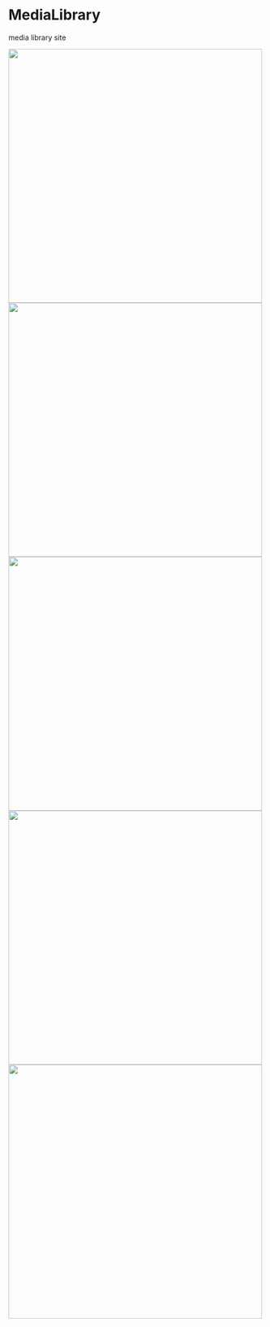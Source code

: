 # MediaLibrary
media library site

<img src="image1.jpeg" width="500"/>

<img src="image2.jpeg" width="500"/>

<img src="image3.jpeg" width="500"/>

<img src="image4.jpeg" width="500"/>

<img src="image5.jpeg" width="500"/>
